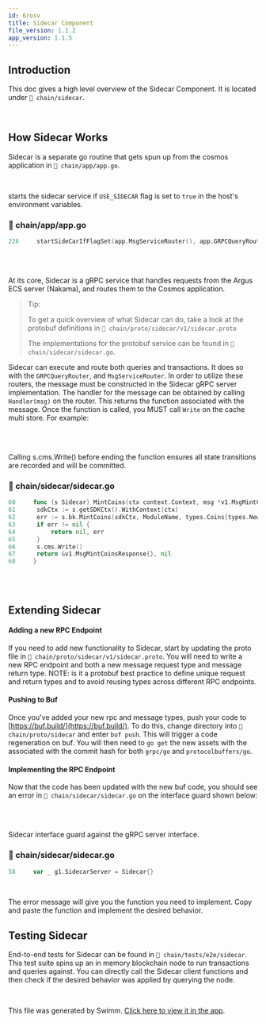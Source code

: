 ```yaml
---
id: 6rosv
title: Sidecar Component
file_version: 1.1.2
app_version: 1.1.5
---
```


## Introduction

This doc gives a high level overview of the Sidecar Component. It is located under `📄 chain/sidecar`.

<br/>

## How Sidecar Works

Sidecar is a separate go routine that gets spun up from the cosmos application in `📄 chain/app/app.go`.

<br/>

starts the sidecar service if `USE_SIDECAR` flag is set to `true` in the host's environment variables.
<!-- NOTE-swimm-snippet: the lines below link your snippet to Swimm -->
### 📄 chain/app/app.go
```go
226    	startSideCarIfFlagSet(app.MsgServiceRouter(), app.GRPCQueryRouter(), app.BankKeeper, app.GetBaseApp().CommitMultiStore().CacheMultiStore(), app.Logger(), app.msgPool)
```

<br/>

<br/>

At its core, Sidecar is a gRPC service that handles requests from the Argus ECS server (Nakama), and routes them to the Cosmos application.

> Tip:
> 
> To get a quick overview of what Sidecar can do, take a look at the protobuf definitions in `📄 chain/proto/sidecar/v1/sidecar.proto`
> 
> The implementations for the protobuf service can be found in `📄 chain/sidecar/sidecar.go`.

Sidecar can execute and route both queries and transactions. It does so with the `GRPCQueryRouter`<swm-token data-swm-token=":chain/app/app.go:226:12:12:`	startSideCarIfFlagSet(app.MsgServiceRouter(), app.GRPCQueryRouter(), app.BankKeeper, app.GetBaseApp().CommitMultiStore().CacheMultiStore(), app.Logger(), app.msgPool)`"/>, and `MsgServiceRouter`<swm-token data-swm-token=":chain/app/app.go:226:5:5:`	startSideCarIfFlagSet(app.MsgServiceRouter(), app.GRPCQueryRouter(), app.BankKeeper, app.GetBaseApp().CommitMultiStore().CacheMultiStore(), app.Logger(), app.msgPool)`"/>. In order to utilize these routers, the message must be constructed in the Sidecar gRPC server implementation. The handler for the message can be obtained by calling `Handler(msg)` on the router. This returns the function associated with the message. Once the function is called, you MUST call `Write` on the cache multi store. For example:

<br/>

<br/>

Calling s.cms.Write() before ending the function ensures all state transitions are recorded and will be committed.
<!-- NOTE-swimm-snippet: the lines below link your snippet to Swimm -->
### 📄 chain/sidecar/sidecar.go
```go
60     func (s Sidecar) MintCoins(ctx context.Context, msg *v1.MsgMintCoins) (*v1.MsgMintCoinsResponse, error) {
61     	sdkCtx := s.getSDKCtx().WithContext(ctx)
62     	err := s.bk.MintCoins(sdkCtx, ModuleName, types.Coins{types.NewInt64Coin(msg.Denom, msg.Amount)})
63     	if err != nil {
64     		return nil, err
65     	}
66     	s.cms.Write()
67     	return &v1.MsgMintCoinsResponse{}, nil
68     }
```

<br/>

<br/>

## Extending Sidecar

#### Adding a new RPC Endpoint

If you need to add new functionality to Sidecar, start by updating the proto file in `📄 chain/proto/sidecar/v1/sidecar.proto`. You will need to write a new RPC endpoint and both a new message request type and message return type. NOTE: is it a protobuf best practice to define unique request and return types and to avoid reusing types across different RPC endpoints.

#### Pushing to Buf

Once you've added your new rpc and message types, push your code to [https://buf.build/](https://buf.build/). To do this, change directory into `📄 chain/proto/sidecar` and enter `buf push`. This will trigger a code regeneration on buf. You will then need to `go get` the new assets with the associated with the commit hash for both `grpc/go` and `protocolbuffers/go`.

#### Implementing the RPC Endpoint

Now that the code has been updated with the new buf code, you should see an error in `📄 chain/sidecar/sidecar.go` on the interface guard shown below:

<br/>

<br/>

Sidecar interface guard against the gRPC server interface.
<!-- NOTE-swimm-snippet: the lines below link your snippet to Swimm -->
### 📄 chain/sidecar/sidecar.go
```go
58     var _ g1.SidecarServer = Sidecar{}
```

<br/>

The error message will give you the function you need to implement. Copy and paste the function and implement the desired behavior.

## Testing Sidecar

End-to-end tests for Sidecar can be found in `📄 chain/tests/e2e/sidecar`. This test suite spins up an in memory blockchain node to run transactions and queries against. You can directly call the Sidecar client functions and then check if the desired behavior was applied by querying the node.

<br/>

This file was generated by Swimm. [Click here to view it in the app](https://app.swimm.io/repos/Z2l0aHViJTNBJTNBd29ybGQtZW5naW5lJTNBJTNBQXJndXMtTGFicw==/docs/6rosv).
